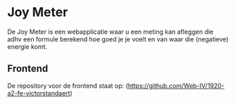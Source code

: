 # Joy Meter

De Joy Meter is een webapplicatie waar u een meting kan afleggen die adhv een formule berekend hoe goed je je voelt en van waar die (negatieve) energie komt.

## Frontend

De repository voor de frontend staat op: (https://github.com/Web-IV/1920-a2-fe-victorstandaert)
